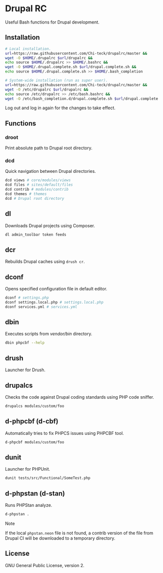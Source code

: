 # Drupal RC

Useful Bash functions for Drupal development.

## Installation

```bash
# Local installation.
url=https://raw.githubusercontent.com/Chi-teck/drupalrc/master &&
wget -O $HOME/.drupalrc $url/drupalrc &&
echo source $HOME/.drupalrc >> $HOME/.bashrc &&
wget -O $HOME/.drupal.complete.sh $url/drupal.complete.sh &&
echo source $HOME/.drupal.complete.sh >> $HOME/.bash_completion
```

```bash
# System-wide installation (run as super user).
url=https://raw.githubusercontent.com/Chi-teck/drupalrc/master &&
wget -O /etc/drupalrc $url/drupalrc &&
echo source /etc/drupalrc >> /etc/bash.bashrc &&
wget -O /etc/bash_completion.d/drupal.complete.sh $url/drupal.complete.sh
```

Log out and log in again for the changes to take effect.

## Functions

### droot
Print absolute path to Drupal root directory.

### dcd
Quick navigation between Drupal directories.
```bash
dcd views # core/modules/views
dcd files # sites/default/files
dcd contrib # modules/contrib
dcd themes # themes
dcd # Drupal root directory
```

## dl
Downloads Drupal projects using Composer.
```bash
dl admin_toolbar token feeds
```

## dcr
Rebuilds Drupal caches using `drush cr`.

## dconf
Opens specified configuration file in default editor.
```bash
dconf # settings.php
dconf settings.local.php # settings.local.php
dconf services.yml # services.yml
```

## dbin
Executes scripts from _vendor/bin_ directory.
```bash
dbin phpcbf --help
```

## drush
Launcher for Drush.

## drupalcs
Checks the code against Drupal coding standards using PHP code sniffer.
```bash
drupalcs modules/custom/foo
```

## d-phpcbf (d-cbf)

Automatically tries to fix PHPCS issues using PHPCBF tool.

```bash
d-phpcbf modules/custom/foo
```

## dunit
Launcher for PHPUnit.
```bash
dunit tests/src/Functional/SomeTest.php
```

## d-phpstan (d-stan)

Runs PHPStan analyze.

```bash
d-phpstan .
```

> [!NOTE]
> If the local `phpstan.neon` file is not found, a contrib version of the file 
> from Drupal CI will be downloaded to a temporary directory.

## License
GNU General Public License, version 2.
